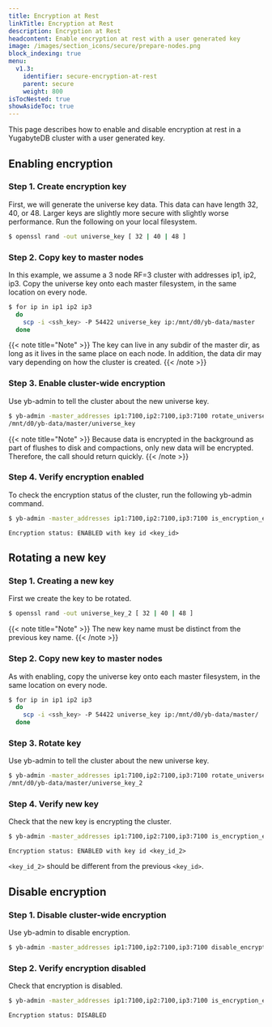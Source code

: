 ```yaml
---
title: Encryption at Rest
linkTitle: Encryption at Rest
description: Encryption at Rest
headcontent: Enable encryption at rest with a user generated key
image: /images/section_icons/secure/prepare-nodes.png
block_indexing: true
menu:
  v1.3:
    identifier: secure-encryption-at-rest
    parent: secure
    weight: 800
isTocNested: true
showAsideToc: true
---
```


This page describes how to enable and disable encryption at rest in a YugabyteDB cluster with a
user generated key.

## Enabling encryption

### Step 1. Create encryption key

First, we will generate the universe key data. This data can have length 32, 40, or 48. Larger keys
are slightly more secure with slightly worse performance. Run the following on your local
filesystem.

```sh
$ openssl rand -out universe_key [ 32 | 40 | 48 ]

```

### Step 2. Copy key to master nodes

In this example, we assume a 3 node RF=3 cluster with addresses ip1, ip2, ip3.
Copy the universe key onto each master filesystem, in the same location on every node.

```sh
$ for ip in ip1 ip2 ip3
  do
    scp -i <ssh_key> -P 54422 universe_key ip:/mnt/d0/yb-data/master
  done
```

{{< note title="Note" >}}
The key can live in any subdir of the master dir, as long as it lives in the same place on each
node. In addition, the data dir may vary depending on how the cluster is created.
{{< /note >}}


### Step 3. Enable cluster-wide encryption

Use yb-admin to tell the cluster about the new universe key.

```sh
$ yb-admin -master_addresses ip1:7100,ip2:7100,ip3:7100 rotate_universe_key
/mnt/d0/yb-data/master/universe_key
```

{{< note title="Note" >}}
Because data is encrypted in the background as part of flushes to disk and compactions, only new
data will be encrypted. Therefore, the call should return quickly.
{{< /note >}}

### Step 4. Verify encryption enabled

To check the encryption status of the cluster, run the following yb-admin command.

```sh
$ yb-admin -master_addresses ip1:7100,ip2:7100,ip3:7100 is_encryption_enabled
```

```
Encryption status: ENABLED with key id <key_id>
```

## Rotating a new key

### Step 1. Creating a new key

First we create the key to be rotated.

```sh
$ openssl rand -out universe_key_2 [ 32 | 40 | 48 ]

```

{{< note title="Note" >}}
The new key name must be distinct from the previous key name.
{{< /note >}}

### Step 2. Copy new key to master nodes

As with enabling, copy the universe key onto each master filesystem,
in the same location on every node.

```sh
$ for ip in ip1 ip2 ip3
  do
    scp -i <ssh_key> -P 54422 universe_key ip:/mnt/d0/yb-data/master/
  done
```

### Step 3. Rotate key

Use yb-admin to tell the cluster about the new universe key.

```sh
$ yb-admin -master_addresses ip1:7100,ip2:7100,ip3:7100 rotate_universe_key
/mnt/d0/yb-data/master/universe_key_2
```

### Step 4. Verify new key

Check that the new key is encrypting the cluster.

```sh
$ yb-admin -master_addresses ip1:7100,ip2:7100,ip3:7100 is_encryption_enabled
```

```
Encryption status: ENABLED with key id <key_id_2>
```

`<key_id_2>` should be different from the previous `<key_id>`.

## Disable encryption

### Step 1. Disable cluster-wide encryption

Use yb-admin to disable encryption.

```sh
$ yb-admin -master_addresses ip1:7100,ip2:7100,ip3:7100 disable_encryption
```

### Step 2. Verify encryption disabled

Check that encryption is disabled.

```sh
$ yb-admin -master_addresses ip1:7100,ip2:7100,ip3:7100 is_encryption_enabled
```

```
Encryption status: DISABLED
```
